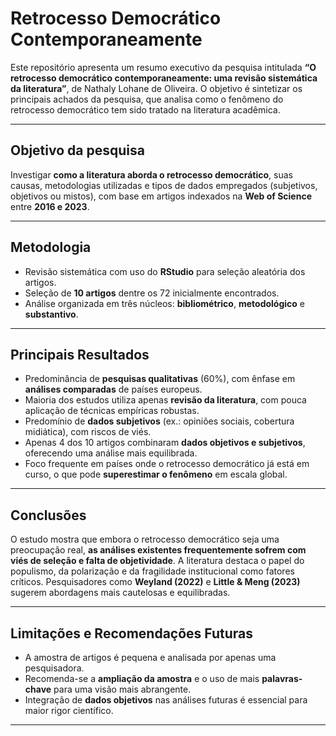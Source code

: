 # Retrocesso Democrático Contemporaneamente

Este repositório apresenta um resumo executivo da pesquisa intitulada **“O retrocesso democrático contemporaneamente: uma revisão sistemática da literatura”**, de Nathaly Lohane de Oliveira. O objetivo é sintetizar os principais achados da pesquisa, que analisa como o fenômeno do retrocesso democrático tem sido tratado na literatura acadêmica.

---

## Objetivo da pesquisa

Investigar **como a literatura aborda o retrocesso democrático**, suas causas, metodologias utilizadas e tipos de dados empregados (subjetivos, objetivos ou mistos), com base em artigos indexados na **Web of Science** entre **2016 e 2023**.

---

## Metodologia

- Revisão sistemática com uso do **RStudio** para seleção aleatória dos artigos.
- Seleção de **10 artigos** dentre os 72 inicialmente encontrados.
- Análise organizada em três núcleos: **bibliométrico**, **metodológico** e **substantivo**.

---

## Principais Resultados

- Predominância de **pesquisas qualitativas** (60%), com ênfase em **análises comparadas** de países europeus.
- Maioria dos estudos utiliza apenas **revisão da literatura**, com pouca aplicação de técnicas empíricas robustas.
- Predomínio de **dados subjetivos** (ex.: opiniões sociais, cobertura midiática), com riscos de viés.
- Apenas 4 dos 10 artigos combinaram **dados objetivos e subjetivos**, oferecendo uma análise mais equilibrada.
- Foco frequente em países onde o retrocesso democrático já está em curso, o que pode **superestimar o fenômeno** em escala global.

---

## Conclusões

O estudo mostra que embora o retrocesso democrático seja uma preocupação real, **as análises existentes frequentemente sofrem com viés de seleção e falta de objetividade**. A literatura destaca o papel do populismo, da polarização e da fragilidade institucional como fatores críticos. Pesquisadores como **Weyland (2022)** e **Little & Meng (2023)** sugerem abordagens mais cautelosas e equilibradas.

---

## Limitações e Recomendações Futuras

- A amostra de artigos é pequena e analisada por apenas uma pesquisadora.
- Recomenda-se a **ampliação da amostra** e o uso de mais **palavras-chave** para uma visão mais abrangente.
- Integração de **dados objetivos** nas análises futuras é essencial para maior rigor científico.

---
